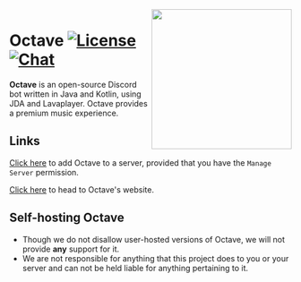 <img align="right" src="https://octave.gg/assets/img/logo.png" height="250" width="250">

# Octave [![License](https://img.shields.io/github/license/mashape/apistatus.svg?style=flat-square)](LICENSE) [![Chat](https://img.shields.io/badge/chat-discord-blue.svg?style=flat-square)](https://discord.gg/musicbot)
**Octave** is an open-source Discord bot written in Java and Kotlin, using JDA and Lavaplayer.
Octave provides a premium music experience.

## Links
[Click here](https://discordapp.com/oauth2/authorize?client_id=201492375653056512&scope=bot&permissions=8) to add Octave to a server, provided that you have the `Manage Server` permission.

[Click here](https://octave.gg/) to head to Octave's website.

## Self-hosting Octave
- Though we do not disallow user-hosted versions of Octave, we will not provide **any** support for it.
- We are not responsible for anything that this project does to you or your server and can not be held liable 
    for anything pertaining to it. 
